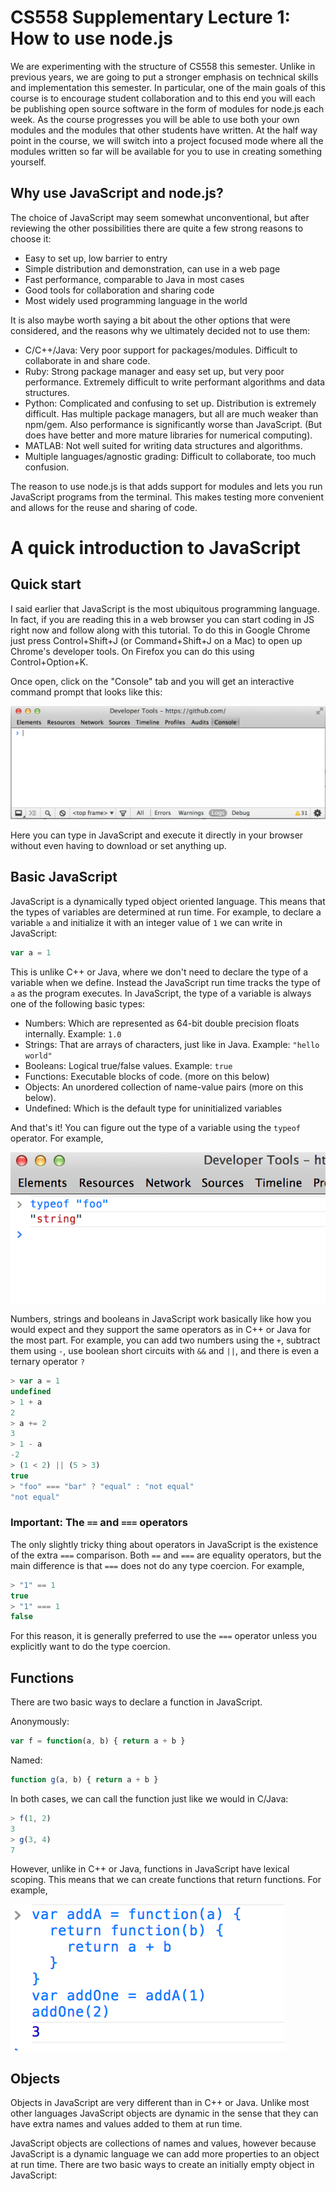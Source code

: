 CS558 Supplementary Lecture 1: How to use node.js
=================================================
We are experimenting with the structure of CS558 this semester.  Unlike in previous years, we are going to put a stronger emphasis on technical skills and implementation this semester.  In particular, one of the main goals of this course is to encourage student collaboration and to this end you will each be publishing open source software in the form of modules for node.js each week.  As the course progresses you will be able to use both your own modules and the modules that other students have written.  At the half way point in the course, we will switch into a project focused mode where all the modules written so far will be available for you to use in creating something yourself.

## Why use JavaScript and node.js?
The choice of JavaScript may seem somewhat unconventional, but after reviewing the other possibilities there are quite a few strong reasons to choose it:

* Easy to set up, low barrier to entry
* Simple distribution and demonstration, can use in a web page
* Fast performance, comparable to Java in most cases
* Good tools for collaboration and sharing code
* Most widely used programming language in the world

It is also maybe worth saying a bit about the other options that were considered, and the reasons why we ultimately decided not to use them:

* C/C++/Java: Very poor support for packages/modules.  Difficult to collaborate in and share code.
* Ruby: Strong package manager and easy set up, but very poor performance.  Extremely difficult to write performant algorithms and data structures.
* Python: Complicated and confusing to set up.  Distribution is extremely difficult.  Has multiple package managers, but all are much weaker than npm/gem.  Also performance is significantly worse than JavaScript.  (But does have better and more mature libraries for numerical computing).
* MATLAB: Not well suited for writing data structures and algorithms.
* Multiple languages/agnostic grading:  Difficult to collaborate, too much confusion.

The reason to use node.js is that adds support for modules and lets you run JavaScript programs from the terminal.  This makes testing more convenient and allows for the reuse and sharing of code.

# A quick introduction to JavaScript

## Quick start
I said earlier that JavaScript is the most ubiquitous programming language.  In fact, if you are reading this in a web browser you can start coding in JS right now and follow along with this tutorial.  To do this in Google Chrome just press Control+Shift+J  (or Command+Shift+J on a Mac) to open up Chrome's developer tools.  On Firefox you can do this using Control+Option+K.

Once open, click on the "Console" tab and you will get an interactive command prompt that looks like this:

<img src="lecture1/prompt.png">

Here you can type in JavaScript and execute it directly in your browser without even having to download or set anything up.

## Basic JavaScript

JavaScript is a dynamically typed object oriented language. This means that the types of variables are determined at run time.  For example, to declare a variable `a` and initialize it with an integer value of `1` we can write in JavaScript:

```javascript
var a = 1
```

This is unlike C++ or Java, where we don't need to declare the type of a variable when we define.  Instead the JavaScript run time tracks the type of `a` as the program executes.  In JavaScript, the type of a variable is always one of the following basic types:

* Numbers: Which are represented as 64-bit double precision floats internally.  Example: `1.0`
* Strings: That are arrays of characters, just like in Java.  Example: `"hello world"`
* Booleans: Logical true/false values.  Example: `true`
* Functions: Executable blocks of code. (more on this below)
* Objects: An unordered collection of name-value pairs (more on this below).
* Undefined: Which is the default type for uninitialized variables

And that's it!  You can figure out the type of a variable using the `typeof` operator.  For example,

<img src="lecture1/typeof.png">

Numbers, strings and booleans in JavaScript work basically like how you would expect and they support the same operators as in C++ or Java for the most part.  For example, you can add two numbers using the `+`, subtract them using `-`, use boolean short circuits with `&&` and `||`, and there is even a ternary operator `?`

```javascript
> var a = 1
undefined
> 1 + a
2
> a += 2
3
> 1 - a
-2
> (1 < 2) || (5 > 3)
true
> "foo" === "bar" ? "equal" : "not equal"
"not equal"
```

### Important: The `==` and `===` operators
The only slightly tricky thing about operators in JavaScript is the existence of the extra `===` comparison.  Both `==` and `===` are equality operators, but the main difference is that `===` does not do any type coercion.  For example,

```javascript
> "1" == 1
true
> "1" === 1
false
```

For this reason, it is generally preferred to use the `===` operator unless you explicitly want to do the type coercion.

## Functions
There are two basic ways to declare a function in JavaScript.

Anonymously:
```javascript
var f = function(a, b) { return a + b }
```

Named:
```javascript
function g(a, b) { return a + b }
```

In both cases, we can call the function just like we would in C/Java:

```javascript
> f(1, 2)
3
> g(3, 4)
7
```

However, unlike in C++ or Java, functions in JavaScript have lexical scoping.  This means that we can create functions that return functions.  For example,

<img src="lecture1/addOne.png">

## Objects

Objects in JavaScript are very different than in C++ or Java.  Unlike most other languages JavaScript objects are dynamic in the sense that they can have extra names and values added to them at run time.


JavaScript objects are collections of names and values, however because JavaScript is a dynamic language we can add more properties to an object at run time.  There are two basic ways to create an initially empty object in JavaScript:





